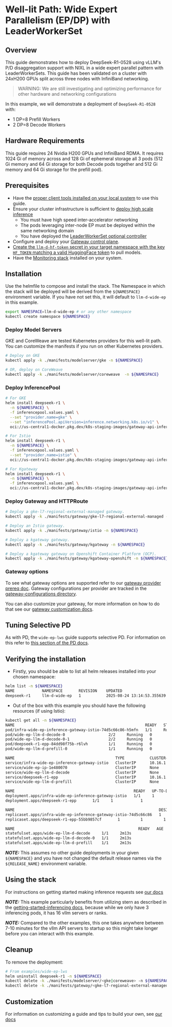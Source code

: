 # Well-lit Path: Wide Expert Parallelism (EP/DP) with LeaderWorkerSet

## Overview

This guide demonstrates how to deploy DeepSeek-R1-0528 using vLLM's P/D disaggregation support with NIXL in a wide expert parallel pattern with LeaderWorkerSets. This guide has been validated on a cluster with 24xH200 GPUs split across three nodes with InfiniBand networking.

> WARNING: We are still investigating and optimizing performance for other hardware and networking configurations

In this example, we will demonstrate a deployment of `DeepSeek-R1-0528` with:

- 1 DP=8 Prefill Workers
- 2 DP=8 Decode Workers

## Hardware Requirements

This guide requires 24 Nvidia H200 GPUs and InfiniBand RDMA. It requires 1024 Gi of memory across and 128 Gi of ephemeral storage all 3 pods (512 Gi memory and 64 Gi storage for both Decode pods together and 512 Gi memory and 64 Gi storage for the prefill pod).

## Prerequisites

- Have the [proper client tools installed on your local system](../prereq/client-setup/README.md) to use this guide.
- Ensure your cluster infrastructure is sufficient to [deploy high scale inference](../prereq/infrastructure/README.md)
  - You must have high speed inter-accelerator networking
  - The pods leveraging inter-node EP must be deployed within the same networking domain
  - You have deployed the [LeaderWorkerSet optional controller](../prereq/infrastructure/README.md#optional-install-leaderworkerset-for-multi-host-inference)
- Configure and deploy your [Gateway control plane](../prereq/gateway-provider/README.md).
- [Create the `llm-d-hf-token` secret in your target namespace with the key `HF_TOKEN` matching a valid HuggingFace token](../prereq/client-setup/README.md#huggingface-token) to pull models.
- Have the [Monitoring stack](../../docs/monitoring/README.md) installed on your system.

## Installation

Use the helmfile to compose and install the stack. The Namespace in which the stack will be deployed will be derived from the `${NAMESPACE}` environment variable. If you have not set this, it will default to `llm-d-wide-ep` in this example.

```bash
export NAMESPACE=llm-d-wide-ep # or any other namespace
kubectl create namespace ${NAMESPACE}
```

### Deploy Model Servers

GKE and CoreWeave are tested Kubernetes providers for this well-lit path. You can customize the manifests if you run on other Kubernetes providers.

```bash
# Deploy on GKE
kubectl apply -k ./manifests/modelserver/gke -n ${NAMESPACE}

# OR, deploy on CoreWeave
kubectl apply -k ./manifests/modelserver/coreweave  -n ${NAMESPACE}
```

### Deploy InferencePool

```bash
# For GKE
helm install deepseek-r1 \
  -n ${NAMESPACE} \
  -f inferencepool.values.yaml \
  --set "provider.name=gke" \
  --set "inferencePool.apiVersion=inference.networking.k8s.io/v1" \
  oci://us-central1-docker.pkg.dev/k8s-staging-images/gateway-api-inference-extension/charts/inferencepool --version v1.0.1

# For Istio
helm install deepseek-r1 \
  -n ${NAMESPACE} \
  -f inferencepool.values.yaml \
  --set "provider.name=istio" \
  oci://us-central1-docker.pkg.dev/k8s-staging-images/gateway-api-inference-extension/charts/inferencepool --version v1.0.1

# For Kgateway
helm install deepseek-r1 \
  -n ${NAMESPACE} \
  -f inferencepool.values.yaml \
  oci://us-central1-docker.pkg.dev/k8s-staging-images/gateway-api-inference-extension/charts/inferencepool --version v1.0.1
```

### Deploy Gateway and HTTPRoute

```bash
# Deploy a gke-l7-regional-external-managed gateway.
kubectl apply -k ./manifests/gateway/gke-l7-regional-external-managed -n ${NAMESPACE}

# Deploy an Istio gateway.
kubectl apply -k ./manifests/gateway/istio -n ${NAMESPACE}

# Deploy a kgateway gateway.
kubectl apply -k ./manifests/gateway/kgateway -n ${NAMESPACE}

# Deploy a kgateway gateway on Openshift Container Platform (OCP).
kubectl apply -k ./manifests/gateway/kgateway-openshift -n ${NAMESPACE}
```

### Gateway options

To see what gateway options are supported refer to our [gateway provider prereq doc](../prereq/gateway-provider/README.md#supported-providers). Gateway configurations per provider are tracked in the [gateway-configurations directory](../prereq/gateway-provider/common-configurations/).

You can also customize your gateway, for more information on how to do that see our [gateway customization docs](../../docs/customizing-your-gateway.md).

## Tuning Selective PD

As with PD, the `wide-ep-lws` guide supports selective PD. For information on this refer to [this section of the PD docs](../pd-disaggregation/README.md#tuning-selective-pd).

## Verifying the installation

- Firstly, you should be able to list all helm releases installed into your chosen namespace:

```bash
helm list -n ${NAMESPACE}
NAME            NAMESPACE       REVISION    UPDATED                                 STATUS      CHART                       APP VERSION
deepseek-r1     llm-d-wide-ep   1           2025-08-24 13:14:53.355639 -0700 PDT    deployed    inferencepool-v1.0          v0.3.0
```

- Out of the box with this example you should have the following resources (if using Istio):

```bash
kubectl get all -n ${NAMESPACE}
NAME                                                         READY   STATUS    RESTARTS   AGE
pod/infra-wide-ep-inference-gateway-istio-74d5c66c86-h5mfn   1/1     Running   0          2m22s
pod/wide-ep-llm-d-decode-0                   2/2     Running   0          2m13s
pod/wide-ep-llm-d-decode-0-1                 2/2     Running   0          2m13s
pod/deepseek-r1-epp-84dd98f75b-r6lvh         1/1     Running   0          2m14s
pod/wide-ep-llm-d-prefill-0                  1/1     Running   0          2m13s

NAME                                            TYPE           CLUSTER-IP    EXTERNAL-IP   PORT(S)                        AGE
service/infra-wide-ep-inference-gateway-istio   ClusterIP      10.16.1.34    10.16.4.2     15021:30312/TCP,80:33662/TCP   2m22s
service/wide-ep-ip-1e480070                     ClusterIP      None          <none>        54321/TCP                      2d4h
service/wide-ep-llm-d-decode                    ClusterIP      None          <none>        <none>                         2m13s
service/deepseek-r1-epp                         ClusterIP      10.16.1.137   <none>        9002/TCP                       2d4h
service/wide-ep-llm-d-prefill                   ClusterIP      None          <none>        <none>                         2m13s

NAME                                                    READY   UP-TO-DATE   AVAILABLE   AGE
deployment.apps/infra-wide-ep-inference-gateway-istio   1/1     1            1           2m22s
deployment.apps/deepseek-r1-epp       1/1     1            1           2m14s

NAME                                                               DESIRED   CURRENT   READY   AGE
replicaset.apps/infra-wide-ep-inference-gateway-istio-74d5c66c86   1         1         1       2m22s
replicaset.apps/deepseek-r1-epp-55bb9857cf       1         1         1       2m14s

NAME                                                      READY   AGE
statefulset.apps/wide-ep-llm-d-decode     1/1     2m13s
statefulset.apps/wide-ep-llm-d-decode-0   1/1     2m13s
statefulset.apps/wide-ep-llm-d-prefill    1/1     2m13s
```

**_NOTE:_** This assumes no other guide deployments in your given `${NAMESPACE}` and you have not changed the default release names via the `${RELEASE_NAME}` environment variable.

## Using the stack

For instructions on getting started making inference requests see [our docs](../../docs/getting-started-inferencing.md)

**_NOTE:_** This example particularly benefits from utilizing stern as described in the [getting-started-inferencing docs](../../docs/getting-started-inferencing.md#following-logs-for-requests), because while we only have 3 inferencing pods, it has 16 vllm servers or ranks.

**_NOTE:_** Compared to the other examples, this one takes anywhere between 7-10 minutes for the vllm API servers to startup so this might take longer before you can interact with this example.

## Cleanup

To remove the deployment:

```bash
# From examples/wide-ep-lws
helm uninstall deepseek-r1 -n ${NAMESPACE}
kubectl delete -k ./manifests/modelserver/<gke|coreweave> -n ${NAMESPACE}
kubectl delete -k ./manifests/gateway/<gke-l7-regional-external-managed|istio|kgateway|kgateway-openshift> -n ${NAMESPACE}
```

## Customization

For information on customizing a guide and tips to build your own, see [our docs](../../docs/customizing-a-guide.md)
